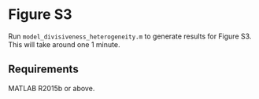 # Figure S3

Run ``model_divisiveness_heterogeneity.m`` to generate results for Figure S3. This will take around one 1 minute.

## Requirements

MATLAB R2015b or above.
